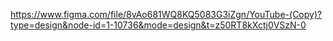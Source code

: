 https://www.figma.com/file/8vAo681WQ8KQ5083G3iZgn/YouTube-(Copy)?type=design&node-id=1-10736&mode=design&t=z50RT8kXctj0VSzN-0